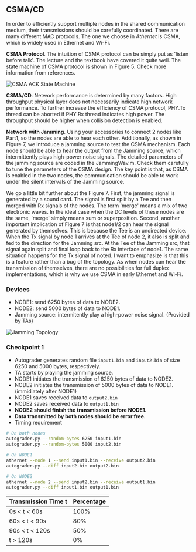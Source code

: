 ## CSMA/CD

In order to efficiently support multiple nodes in the shared communication medium, their transmissions should be carefully coordinated. There are many different MAC protocols. The one we choose in *Athernet* is CSMA, which is widely used in Ethernet and Wi-Fi.

**CSMA Protocol**. The intuition of CSMA protocol can be simply put as 'listen before talk'. The lecture and the textbook have covered it quite well. The state machine of CSMA protocol is shown in Figure 5. Check more information from references.

![CSMA ACK State Machine](/media/csma_ack_fsm.png)

**CSMA/CD**. Network performance is determined by many factors. High throughput physical layer does not necessarily indicate high network performance. To further increase the efficiency of CSMA protocol, PHY.Tx thread can be aborted if PHY.Rx thread indicates high power. The throughput should be higher when collision detection is enabled.

**Network with Jamming**. Using your accessories to connect 2 nodes like Part1, so the nodes are able to hear each other. Additionally, as shown in Figure 7, we introduce a jamming source to test the CSMA mechanism. Each node should be able to hear the output from the Jamming source, which intermittently plays high-power noise signals. The detailed parameters of the jamming source are coded in the JammingWav.m. Check them carefully to tune the parameters of the CSMA design. The key point is that, as CSMA is enabled in the two nodes, the communication should be able to work under the silent intervals of the Jamming source.

We go a little bit further about the Figure 7. First, the jamming signal is generated by a sound card. The signal is first split by a Tee and then merged with Rx signals of the nodes. The term 'merge' means a mix of two electronic waves. In the ideal case when the DC levels of these nodes are the same, 'merge' simply means sum or superposition. Second, another important implication of Figure 7 is that node1/2 can hear the signal generated by themselves. This is because the Tee is an undirected device. When the Tx signal by node 1 arrives at the Tee of node 2, it also is split and fed to the direction for the Jamming src. At the Tee of the Jamming src, that signal again split and final loop back to the Rx interface of node1. The same situation happens for the Tx signal of noted. I want to emphasize is that this is a feature rather than a bug of the topology. As when nodes can hear the transmission of themselves, there are no possibilities for full duplex implementations, which is why we use CSMA in early Ethernet and Wi-Fi.

### Devices
- NODE1: send 6250 bytes of data to NODE2.
- NODE2: send 5000 bytes of data to NODE1.
- Jamming source: intermitently play a high-power noise signal. (Provided by TAs)

![Jamming Topology](/media/jamming.png)

### Checkpoint 1
- Autograder generates random file `input1.bin` and `input2.bin` of size 6250 and 5000 bytes, respectively.
- TA starts by playing the jamming source.
- NODE1 initiates the transmission of 6250 bytes of data to NODE2.
- NODE2 initiates the transmission of 5000 bytes of data to NODE1. (immidiately after NODE1)
- NODE1 saves received data to `output2.bin`
- NODE2 saves received data to `output1.bin`
- **NODE2 should finish the transmission before NODE1.**
- **Data transmitted by both nodes should be error free.**
- Timing requirement

```sh
# On both nodes
autograder.py --random-bytes 6250 input1.bin
autograder.py --random-bytes 5000 input2.bin

# On NODE1
athernet --node 1 --send input1.bin --receive output2.bin
autograder.py --diff input2.bin output2.bin

# On NODE2
athernet --node 2 --send input2.bin --receive output1.bin
autograder.py --diff input1.bin output1.bin
```


| Transmission Time t | Percentage |
| ------------------- | ---------- |
| 0s < t < 60s        | 100%       |
| 60s < t < 90s       | 80%        |
| 90s < t < 120s      | 50%        |
| t > 120s            | 0%         |
